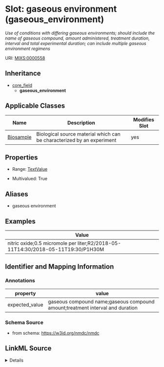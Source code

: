 # Slot: gaseous environment (gaseous_environment)


_Use of conditions with differing gaseous environments; should include the name of gaseous compound, amount administered, treatment duration, interval and total experimental duration; can include multiple gaseous environment regimens_



URI: [MIXS:0000558](https://w3id.org/mixs/0000558)




## Inheritance

* [core_field](core_field.md)
    * **gaseous_environment**





## Applicable Classes

| Name | Description | Modifies Slot |
| --- | --- | --- |
[Biosample](Biosample.md) | Biological source material which can be characterized by an experiment |  yes  |







## Properties

* Range: [TextValue](TextValue.md)

* Multivalued: True



## Aliases


* gaseous environment




## Examples

| Value |
| --- |
| nitric oxide;0.5 micromole per liter;R2/2018-05-11T14:30/2018-05-11T19:30/P1H30M |

## Identifier and Mapping Information





### Annotations

| property | value |
| --- | --- |
| expected_value | gaseous compound name;gaseous compound amount;treatment interval and duration || preferred_unit | micromole per liter || occurrence | m |



### Schema Source


* from schema: https://w3id.org/nmdc/nmdc




## LinkML Source

<details>
```yaml
name: gaseous_environment
annotations:
  expected_value:
    tag: expected_value
    value: gaseous compound name;gaseous compound amount;treatment interval and duration
  preferred_unit:
    tag: preferred_unit
    value: micromole per liter
  occurrence:
    tag: occurrence
    value: m
description: Use of conditions with differing gaseous environments; should include
  the name of gaseous compound, amount administered, treatment duration, interval
  and total experimental duration; can include multiple gaseous environment regimens
title: gaseous environment
examples:
- value: nitric oxide;0.5 micromole per liter;R2/2018-05-11T14:30/2018-05-11T19:30/P1H30M
from_schema: https://w3id.org/nmdc/nmdc
aliases:
- gaseous environment
rank: 1000
is_a: core field
string_serialization: '{text};{float} {unit};{Rn/start_time/end_time/duration}'
slot_uri: MIXS:0000558
multivalued: true
alias: gaseous_environment
domain_of:
- Biosample
range: TextValue

```
</details>